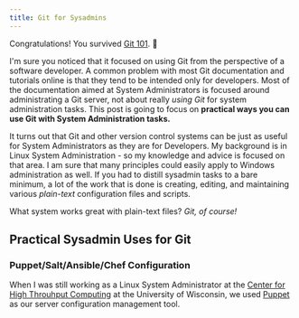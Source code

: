 ```yaml
---
title: Git for Sysadmins
---
```


Congratulations! You survived [Git 101](/2018/04/09/git-101.html). :tada:

I'm sure you noticed that it focused on using Git from the perspective of a
software developer. A common problem with most Git documentation and tutorials
online is that they tend to be intended only for developers. Most of the
documentation aimed at System Administrators is focused around administrating
a Git server, not about really *using Git* for system administration tasks. This
post is going to focus on **practical ways you can use Git with System
Administration tasks.**

It turns out that Git and other version control systems can be just as useful
for System Administrators as they are for Developers. My background is in Linux
System Administration - so my knowledge and advice is focused on that area. I am
sure that many principles could easily apply to Windows administration as well.
If you had to distill sysadmin tasks to a bare minimum, a lot of the work that
is done is creating, editing, and maintaining various *plain-text* configuration
files and scripts.

What system works great with plain-text files? *Git, of course!*

## Practical Sysadmin Uses for Git

### Puppet/Salt/Ansible/Chef Configuration
When I was still working as a Linux System Administrator at the
[Center for High Throuhput Computing](http://chtc.cs.wisc.edu/) at the
University of Wisconsin, we used [Puppet](https://puppet.com/) as our server
configuration management tool.
